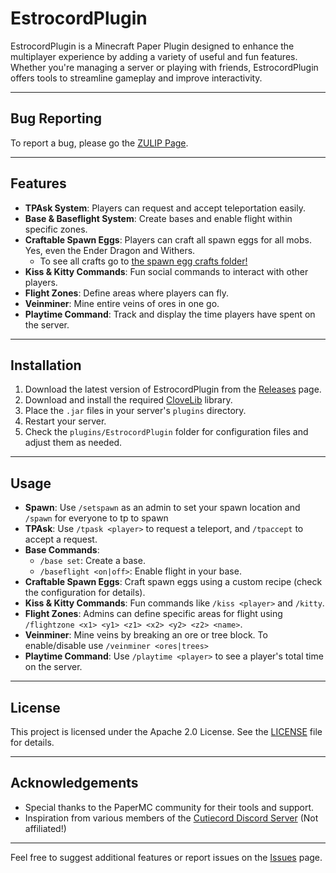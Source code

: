# EstrocordPlugin

EstrocordPlugin is a Minecraft Paper Plugin designed to enhance the multiplayer experience by adding a variety of useful and fun features. Whether you're managing a server or playing with friends, EstrocordPlugin offers tools to streamline gameplay and improve interactivity.

---

## Bug Reporting

To report a bug, please go the [ZULIP Page](https://clovetwilight3.zulipchat.com/).

---

## Features

- **TPAsk System**: Players can request and accept teleportation easily.
- **Base & Baseflight System**: Create bases and enable flight within specific zones.
- **Craftable Spawn Eggs**: Players can craft all spawn eggs for all mobs. Yes, even the Ender Dragon and Withers.
    - To see all crafts go to [the spawn egg crafts folder!](https://github.com/CloveTwilight3/EstrocordPlugin/tree/main/spawn_egg_crafts) 
- **Kiss & Kitty Commands**: Fun social commands to interact with other players.
- **Flight Zones**: Define areas where players can fly.
- **Veinminer**: Mine entire veins of ores in one go.
- **Playtime Command**: Track and display the time players have spent on the server.

---

## Installation

1. Download the latest version of EstrocordPlugin from the [Releases](https://github.mazeymoos.com/EstrocordPlugin/releases) page.
2. Download and install the required [CloveLib](https://github.com/mazeymoos0022/clovelib/releases) library.
3. Place the `.jar` files in your server's `plugins` directory.
4. Restart your server.
5. Check the `plugins/EstrocordPlugin` folder for configuration files and adjust them as needed.

---

## Usage

- **Spawn**: Use `/setspawn` as an admin to set your spawn location and `/spawn` for everyone to tp to spawn
- **TPAsk**: Use `/tpask <player>` to request a teleport, and `/tpaccept` to accept a request.
- **Base Commands**:
  - `/base set`: Create a base.
  - `/baseflight <on|off>`: Enable flight in your base.
- **Craftable Spawn Eggs**: Craft spawn eggs using a custom recipe (check the configuration for details).
- **Kiss & Kitty Commands**: Fun commands like `/kiss <player>` and `/kitty`.
- **Flight Zones**: Admins can define specific areas for flight using `/flightzone <x1> <y1> <z1> <x2> <y2> <z2> <name>`.
- **Veinminer**: Mine veins by breaking an ore or tree block. To enable/disable use `/veinminer <ores|trees>`
- **Playtime Command**: Use `/playtime <player>` to see a player's total time on the server.

---

## License

This project is licensed under the Apache 2.0 License. See the [LICENSE](https://github.com/mazeymoos0022/EstrocordPlugin/blob/main/LICENSE) file for details.

---

## Acknowledgements

- Special thanks to the PaperMC community for their tools and support.
- Inspiration from various members of the [Cutiecord Discord Server](https://www.discord.gg/cutiecord) (Not affiliated!)

---

Feel free to suggest additional features or report issues on the [Issues](https://github.mazeymoos.com/EstrocordPlugin/issues) page.
